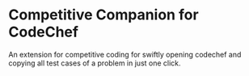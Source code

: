 # Competitive Companion for CodeChef
An extension for competitive coding for swiftly opening codechef and copying all test cases of a problem in just one click.

